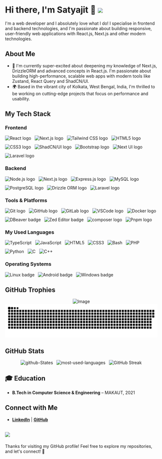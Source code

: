 
# Hi there, I'm Satyajit 👋  ![](https://hit.yhype.me/github/profile?account_id=77627641)


I'm a web developer and I absolutely love what I do! I specialise in frontend and backend technologies, and I'm passionate about building responsive, user-friendly web applications with React.js, Next.js and other modern technologies.

## About Me

- 🌱 I'm currently super-excited about deepening my knowledge of Next.js, DrizzleORM and advanced concepts in React.js.
I'm passionate about building high-performance, scalable web apps with modern tools like Zustand, React Query and ShadCN/UI.
- 🌍 Based in the vibrant city of Kolkata, West Bengal, India, I'm thrilled to be working on cutting-edge projects that focus on performance and usability.

## My Tech Stack

### Frontend

<div align="center" style="display: flex; flex-wrap: wrap; justify-content: start; gap: 12px;">
    <img src="https://img.shields.io/badge/-React.js-61DAFB?logo=react&logoColor=black" alt="React logo" />
    <img src="https://img.shields.io/badge/-Next.js-000000?logo=next.js&logoColor=white" alt="Next.js logo" />
    <img src="https://img.shields.io/badge/-Tailwind%20CSS-38BDF8?logo=tailwind-css&logoColor=white" alt="Tailwind CSS logo" />
    <img src="https://img.shields.io/badge/-HTML5-E34F26?logo=html5&logoColor=white" alt="HTML5 logo" />
    <img src="https://img.shields.io/badge/-CSS3-1572B6?logo=css3&logoColor=white" alt="CSS3 logo" />
    <img src="https://img.shields.io/badge/-ShadCN%20UI-0D1F2B?logo=shadcn&logoColor=white" alt="ShadCN/UI logo" />
    <img src="https://img.shields.io/badge/-Bootstrap-563D7C?logo=bootstrap&logoColor=white" alt="Bootstrap logo" />
    <img src="https://img.shields.io/badge/-Next%20UI-000442?logo=nextui&logoColor=white" alt="Next UI logo" />
    <img src="https://img.shields.io/badge/-Laravel-FF2D20?logo=laravel&logoColor=white" alt="Laravel logo" />
</div>

### Backend

<div align="center" style="display: flex; flex-wrap: wrap; justify-content: start; gap: 12px;">
    <img src="https://img.shields.io/badge/-Node.js-339933?logo=node.js&logoColor=white" alt="Node.js logo" />
    <img src="https://img.shields.io/badge/-Next.js-000000?logo=next.js&logoColor=white" alt="Next.js logo" />
    <img src="https://img.shields.io/badge/-Express.js-000000?logo=express&logoColor=white" alt="Express.js logo" />
    <img src="https://img.shields.io/badge/-MySQL-4479A1?logo=mysql&logoColor=white" alt="MySQL logo" />
    <img src="https://img.shields.io/badge/-PostgreSQL-336791?logo=postgresql&logoColor=white" alt="PostgreSQL logo" />
    <img src="https://img.shields.io/badge/-DrizzleORM-4B8B3B?logo=drizzle&logoColor=white" alt="Drizzle ORM logo" />
    <img src="https://img.shields.io/badge/-Laravel-FF2D20?logo=laravel&logoColor=white" alt="Laravel logo" />
</div>

### Tools & Platforms

<div align="center" style="display: flex; flex-wrap: wrap; justify-content: start; gap: 12px;">
    <img src="https://img.shields.io/badge/-Git-F05032?logo=git&logoColor=white" alt="Git logo" />
    <img src="https://img.shields.io/badge/-GitHub-181717?logo=github&logoColor=white" alt="GitHub logo" />
    <img src="https://img.shields.io/badge/-GitLab-FCA121?logo=gitlab&logoColor=white" alt="GitLab logo" />
    <img src="https://img.shields.io/badge/-VS%20Code-0078D4?logo=visual-studio-code&logoColor=white" alt="VSCode logo" />
    <img src="https://img.shields.io/badge/-Docker-2496ED?logo=docker&logoColor=white" alt="Docker logo" />
    <img src="https://img.shields.io/badge/-DBeaver-4C6A92?logo=dbeaver&logoColor=white" alt="DBeaver badge" />
    <img src="https://img.shields.io/badge/-Zed-333333?logo=zed&logoColor=white" alt="Zed Editor badge" />
    <img src="https://img.shields.io/badge/-composer-885630?logo=composer&logoColor=white" alt="composer logo" />
    <img src="https://img.shields.io/badge/-Pnpm-F69220?logo=pnpm&logoColor=white" alt="Pnpm logo" />

</div>

### My Used Languages

<div align="center" style="display: flex; flex-wrap: wrap; justify-content: start; gap: 12px;">
    <img src="https://img.shields.io/badge/-TypeScript-3178C6?logo=typescript&logoColor=white" alt="TypeScript" />
    <img src="https://img.shields.io/badge/-JavaScript-F7DF1E?logo=javascript&logoColor=black" alt="JavaScript" />
    <img src="https://img.shields.io/badge/-HTML5-E34F26?logo=html5&logoColor=white" alt="HTML5" />
    <img src="https://img.shields.io/badge/-CSS3-1572B6?logo=css3&logoColor=white" alt="CSS3" />
    <img src="https://img.shields.io/badge/-Bash-4EAA25?logo=gnubash&logoColor=white" alt="Bash" />
    <img src="https://img.shields.io/badge/-PHP-777BB4?logo=php&logoColor=white" alt="PHP" />
    <img src="https://img.shields.io/badge/-Python-3776AB?logo=python&logoColor=white" alt="Python" />
    <img src="https://img.shields.io/badge/-C-00599C?logo=c&logoColor=white" alt="C" />
    <img src="https://img.shields.io/badge/-C%20++-00599C?logo=c%2B%2B&logoColor=white" alt="C++" />
</div>

### Operating Systems

<div align="center" style="display: flex; flex-wrap: wrap; justify-content: start; gap: 12px;">
    <img src="https://img.shields.io/badge/-Linux-FCC624?logo=linux&logoColor=black" alt="Linux badge" />
    <img src="https://img.shields.io/badge/-Android-3DDC84?logo=android&logoColor=white" alt="Android badge" />
    <img src="https://img.shields.io/badge/-windows-0078D6?logo=windows&logoColor=white" alt="Windows badge" />
</div>

## GitHub Trophies
<div align="center">
  <picture>
    <source srcset="https://github-profile-trophy.vercel.app/?username=Its-Satyajit&column=9&theme=flat" media="(prefers-color-scheme: light)" />
    <source srcset="https://github-profile-trophy.vercel.app/?username=Its-Satyajit&no-frame=true&no-bg=true&column=9&theme=gruvbox" media="(prefers-color-scheme: dark)" />
    <img src="https://github-profile-trophy.vercel.app/?username=Its-Satyajit&no-frame=true&no-bg=true&column=9&theme=gruvbox" alt="Image" />
  </picture>
  <picture>
    <source srcset="https://raw.githubusercontent.com/Its-Satyajit/Its-Satyajit/output/github-contribution-grid-snake.svg" media="(prefers-color-scheme: light)" />
    <source srcset="https://raw.githubusercontent.com/Its-Satyajit/Its-Satyajit/output/github-contribution-grid-snake-dark.svg" media="(prefers-color-scheme: dark)" />
    <img src="https://raw.githubusercontent.com/Its-Satyajit/Its-Satyajit/output/github-contribution-grid-snake-dark.svg" alt="Image" />
  </picture>
</div>

## GitHub Stats

<div align="center" style="display: flex; flex-wrap: wrap; justify-content: center; gap: 12px;">
    <img  style="scale:1.015" src="https://github-readme-stats-its-satyajits-projects.vercel.app/api?username=Its-Satyajit&show_icons=true\&show=reviews,discussions_started,discussions_answered,prs_merged,prs_merged_percentage&theme=transparent" alt="github-States" />
    <img  src="https://github-readme-stats-its-satyajits-projects.vercel.app/api/top-langs/?username=Its-Satyajit&langs_count=8&theme=transparent&layout=donut" alt="most-used-languages" />
    <img src="https://github-readme-streak-stats-its-satyajits-projects.vercel.app//?user=Its-Satyajit&theme=transparent&hide_border=false&date_format=j%20M%5B%20Y%5D" alt="GitHub Streak" />
</div>


## 🎓 Education

- **B.Tech in Computer Science & Engineering** – MAKAUT, 2021

## Connect with Me

- **[LinkedIn](https://www.linkedin.com/in/satyajit0013/)** | **[GitHub](https://github.com/Its-Satyajit)**

![](https://komarev.com/ghpvc/?username=its-satyajit&style=for-the-badge&abbreviated=true)
---

Thanks for visiting my GitHub profile! Feel free to explore my repositories, and let's connect! 🚀
